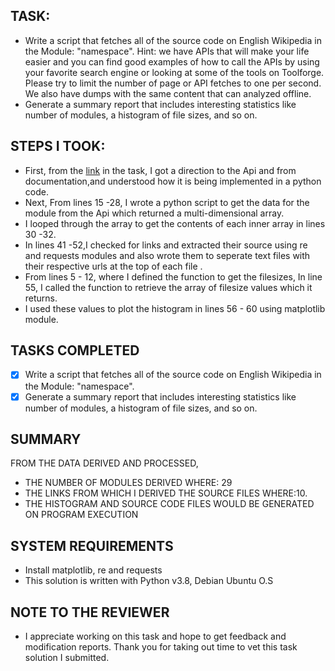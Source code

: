 ## TASK:
- Write a script that fetches all of the source code on English Wikipedia in the Module: "namespace". Hint: we have APIs that will make your life easier and you can find good examples of how to call the APIs by using your favorite search engine or looking at some of the tools on Toolforge. Please try to limit the number of page or API fetches to one per second. We also have dumps with the same content that can analyzed offline.
- Generate a summary report that includes interesting statistics like number of modules, a histogram of file sizes, and so on.

## STEPS I TOOK:
- First, from the [link](https://en.wikipedia.org/wiki/Special:PrefixIndex?prefix=&namespace=828) in the task, I got a direction to the Api and from documentation,and understood how it is being implemented in a python code.
- Next, From lines 15 -28, I wrote a python script to get the data for the module from the Api which returned a multi-dimensional array.
- I looped through the array to get the contents of each inner array in lines 30 -32.
- In lines 41 -52,I checked for links and extracted their source using  re and requests modules and also wrote them to seperate text files with their respective urls at the top of each file .
- From lines 5 - 12, where I defined the function to get the filesizes, In line 55, I called the function to retrieve the array of filesize values which it returns.
- I used these values to plot the histogram in lines 56 - 60 using matplotlib module.

## TASKS COMPLETED
- [x] Write a script that fetches all of the source code on English Wikipedia in the Module: "namespace".
- [x] Generate a summary report that includes interesting statistics like number of modules, a histogram of file sizes, and so on.

## SUMMARY
FROM THE DATA DERIVED AND PROCESSED, 
- THE NUMBER OF MODULES DERIVED WHERE: 29
- THE LINKS FROM WHICH I DERIVED THE SOURCE FILES WHERE:10.
- THE HISTOGRAM AND SOURCE CODE FILES WOULD BE GENERATED ON PROGRAM EXECUTION

## SYSTEM REQUIREMENTS
- Install matplotlib, re and requests
- This solution is written with Python v3.8, Debian Ubuntu O.S

## NOTE TO THE REVIEWER
- I appreciate working on this task and hope to get feedback and modification reports. Thank you for taking out time to vet this task solution I submitted.
